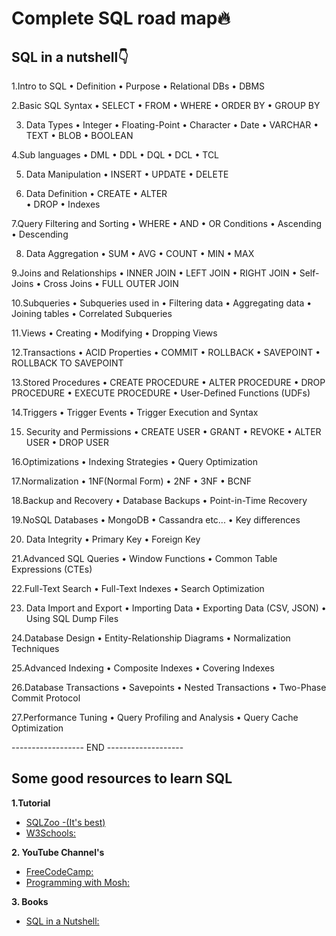 # Complete SQL road map🔥

## SQL in a nutshell👇

1.Intro to SQL
•  Definition
•  Purpose 
•  Relational DBs 
•  DBMS

2.Basic SQL Syntax
•  SELECT
•  FROM
•  WHERE 
•  ORDER BY
•  GROUP BY 

3. Data Types
•  Integer
•  Floating-Point
•  Character
•  Date
•  VARCHAR 
•  TEXT 
•  BLOB
•  BOOLEAN

4.Sub languages
•  DML
•  DDL
•  DQL
•  DCL
•  TCL

5. Data Manipulation
•  INSERT
•  UPDATE 
•  DELETE 

6. Data Definition 
•  CREATE 
•  ALTER  
•  DROP 
•  Indexes

7.Query Filtering and Sorting
•  WHERE 
•  AND
•  OR Conditions
•  Ascending
•  Descending

8. Data Aggregation 
•  SUM
•  AVG
•  COUNT
•  MIN
•  MAX

9.Joins and Relationships
•  INNER JOIN 
•  LEFT JOIN 
•  RIGHT JOIN
•  Self-Joins
•  Cross Joins
•  FULL OUTER JOIN

10.Subqueries
•  Subqueries used in 
•  Filtering data
•  Aggregating data 
•  Joining tables
•  Correlated Subqueries

11.Views
•  Creating 
•  Modifying 
•  Dropping Views

12.Transactions
•  ACID Properties
•  COMMIT
•  ROLLBACK
•  SAVEPOINT
•  ROLLBACK TO SAVEPOINT

13.Stored Procedures
•  CREATE PROCEDURE
•  ALTER PROCEDURE
•  DROP PROCEDURE
•  EXECUTE PROCEDURE
•  User-Defined Functions (UDFs)

14.Triggers
•  Trigger Events 
•  Trigger Execution and Syntax

15. Security and Permissions
•  CREATE USER
•  GRANT
•  REVOKE
•  ALTER USER
•  DROP USER

16.Optimizations 
•  Indexing Strategies
•  Query Optimization 

17.Normalization
•  1NF(Normal Form)
•  2NF
•  3NF
•  BCNF

18.Backup and Recovery
•  Database Backups
•  Point-in-Time Recovery

19.NoSQL Databases
•  MongoDB
•  Cassandra etc...
•  Key differences

20. Data Integrity
•  Primary Key
•  Foreign Key

21.Advanced SQL Queries
•  Window Functions
•  Common Table Expressions (CTEs)

22.Full-Text Search
•  Full-Text Indexes
•  Search Optimization

23. Data Import and Export
•  Importing Data 
•  Exporting Data (CSV, JSON)
•  Using SQL Dump Files

24.Database Design
•  Entity-Relationship Diagrams
•  Normalization Techniques

25.Advanced Indexing
•  Composite Indexes
•  Covering Indexes

26.Database Transactions
•  Savepoints 
•  Nested Transactions
•  Two-Phase Commit Protocol

27.Performance Tuning
•  Query Profiling and Analysis
•  Query Cache Optimization

------------------ END -------------------

## Some good resources to learn SQL 

**1.Tutorial**
* [SQLZoo -(It's best)](sqlzoo.net/wiki/SQL_Tutor…)
* [W3Schools:](w3schools.com/sql/)

**2. YouTube Channel's**
* [FreeCodeCamp:](rb.gy/pprz73)
* [Programming with Mosh:](rb.gy/g62hpe)

**3. Books**
* [SQL in a Nutshell:](rb.gy/1o3rd)
